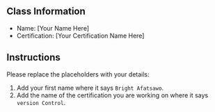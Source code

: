 ## Class Information
- Name: [Your Name Here]  
- Certification: [Your Certification Name Here]  

## Instructions
Please replace the placeholders with your details:
1. Add your first name where it says `Bright Afatsawo`.  
2. Add the name of the certification you are working on where it says `version Control`.  
